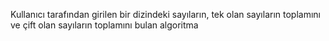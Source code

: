 Kullanıcı tarafından girilen bir dizindeki sayıların, tek olan sayıların toplamını ve çift olan sayıların toplamını bulan algoritma
